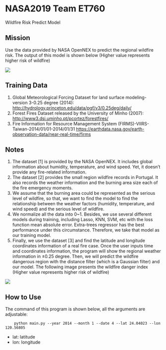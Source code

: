 # NASA2019 Team ET760
Wildfire Risk Predict Model

## Mission
Use the data provided by NASA OpenNEX to predict the regional wildfire risk. The output of this model is shown below (Higher value represents higher risk of wildfire)

![](https://i.imgur.com/sF81sZM.png)

## Training Data
1. Global Meteorological Forcing Dataset for land surface modeling-version 3-0.25 degree (2014): http://hydrology.princeton.edu/data/pgf/v3/0.25deg/daily/
2. Forest Fires Dataset released by the University of Minho (2007): 
http://www3.dsi.uminho.pt/pcortez/forestfires/
3. Fire Information for Resource Management System (FIRMS)-VIIRS-Taiwan-2014/01/01-2014/01/31
https://earthdata.nasa.gov/earth-observation-data/near-real-time/firms

## Notes
1. The dataset [1] is provided by the NASA OpenNEX. It includes global information about humidity, temperature, and wind speed. Yet, it doesn’t provide any fire-related information.
2. The dataset [2] provides the small region wildfire records in Portugal. It also records the weather information and the burning area size each of the fire emergency moments.
3. We assume that the burning area could be represented as the serious level of wildfire, so that, we want to find the model to find the relationship between the weather factors (humidity, temperature, and wind speed) and the serious level of wildfire.
4. We normalize all the data into 0~1. Besides, we use several different models during training, including Lasso, KNN, SVM, etc with the loss function mean absolute error. Extra-trees regressor has the best performance under this circumstance. Therefore, we take that model as our training model.
5. Finally, we use the dataset [3] and find the latitude and longitude coordinates information of a real fire case. Once the user inputs time and coordinates information, the program will show the regional weather information in ±0.25 degree. Then, we will predict the wildfire dangerous region with the distance filter (which is a Gaussian filter) and our model. The following image presents the wildfire danger index (Higher value represents higher risk of wildfire)

![](https://i.imgur.com/8pGgflo.png)


## How to Use
The command of this program is shown below, all the arguments are adjustable:

`    python main.py --year 2014 --month 1 --date 4 --lat 24.04023 --lon 120.56805`
* lat: latitude
* lon: longitude 


